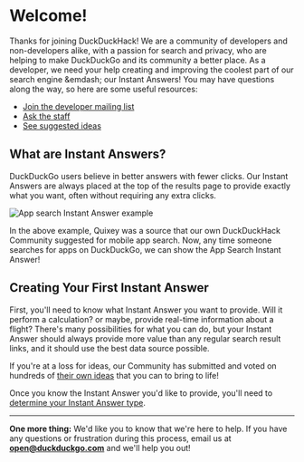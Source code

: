 # Welcome!

Thanks for joining DuckDuckHack! We are a community of developers and non-developers alike, with a passion for search and privacy, who are helping to make DuckDuckGo and its community a better place. As a developer, we need your help creating and improving the coolest part of our search engine &emdash; our Instant Answers! You may have questions along the way, so here are some useful resources:

- [Join the developer mailing list](https://www.listbox.com/subscribe/?list_id=197814)
- [Ask the staff](mailto:"open@duckduckgo.com)
- [See suggested ideas](https://duck.co/ideas)

## What are Instant Answers?

DuckDuckGo users believe in better answers with fewer clicks. Our Instant Answers are always placed at the top of the results page to provide exactly what you want, often without requiring any extra clicks.

![App search Instant Answer example](https://raw.github.com/duckduckgo/duckduckgo-documentation/master/duckduckhack/assets/app_search_example.png)

In the above example, Quixey was a source that our own DuckDuckHack Community suggested for mobile app search. Now, any time someone searches for apps on DuckDuckGo, we can show the App Search Instant Answer!

## Creating Your First Instant Answer

First, you'll need to know what Instant Answer you want to provide. Will it perform a calculation? or maybe, provide real-time information about a flight? There's many possibilities for what you can do, but your Instant Answer should always provide more value than any regular search result links, and it should use the best data source possible.

If you're at a loss for ideas, our Community has submitted and voted on hundreds of [their own ideas](https://duck.co/ideas) that you can to bring to life!

Once you know the Instant Answer you'd like to provide, you'll need to [determine your Instant Answer type](https://duck.co/duckduckhack/determine_your_instant_answer_type).

------

**One more thing:** We'd like you to know that we're here to help. If you have any questions or frustration during this process, email us at **open@duckduckgo.com** and we'll help you out!